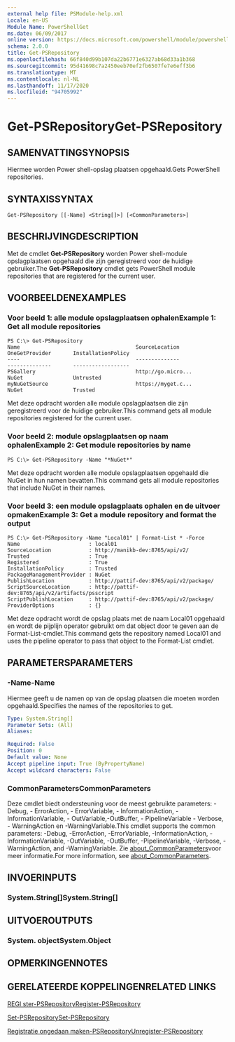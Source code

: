 ```yaml
---
external help file: PSModule-help.xml
Locale: en-US
Module Name: PowerShellGet
ms.date: 06/09/2017
online version: https://docs.microsoft.com/powershell/module/powershellget/get-psrepository?view=powershell-7.2&WT.mc_id=ps-gethelp
schema: 2.0.0
title: Get-PSRepository
ms.openlocfilehash: 66f840d99b107da22b6771e6327ab68d33a1b368
ms.sourcegitcommit: 95d41698c7a2450eeb70ef2fb6507fe7e6eff3b6
ms.translationtype: MT
ms.contentlocale: nl-NL
ms.lasthandoff: 11/17/2020
ms.locfileid: "94705992"
---
```

# <span data-ttu-id="a2f28-102">Get-PSRepository</span><span class="sxs-lookup"><span data-stu-id="a2f28-102">Get-PSRepository</span></span>

## <span data-ttu-id="a2f28-103">SAMENVATTING</span><span class="sxs-lookup"><span data-stu-id="a2f28-103">SYNOPSIS</span></span>
<span data-ttu-id="a2f28-104">Hiermee worden Power shell-opslag plaatsen opgehaald.</span><span class="sxs-lookup"><span data-stu-id="a2f28-104">Gets PowerShell repositories.</span></span>

## <span data-ttu-id="a2f28-105">SYNTAXIS</span><span class="sxs-lookup"><span data-stu-id="a2f28-105">SYNTAX</span></span>

```
Get-PSRepository [[-Name] <String[]>] [<CommonParameters>]
```

## <span data-ttu-id="a2f28-106">BESCHRIJVING</span><span class="sxs-lookup"><span data-stu-id="a2f28-106">DESCRIPTION</span></span>

<span data-ttu-id="a2f28-107">Met de cmdlet **Get-PSRepository** worden Power shell-module opslagplaatsen opgehaald die zijn geregistreerd voor de huidige gebruiker.</span><span class="sxs-lookup"><span data-stu-id="a2f28-107">The **Get-PSRepository** cmdlet gets PowerShell module repositories that are registered for the current user.</span></span>

## <span data-ttu-id="a2f28-108">VOORBEELDEN</span><span class="sxs-lookup"><span data-stu-id="a2f28-108">EXAMPLES</span></span>

### <span data-ttu-id="a2f28-109">Voor beeld 1: alle module opslagplaatsen ophalen</span><span class="sxs-lookup"><span data-stu-id="a2f28-109">Example 1: Get all module repositories</span></span>

```
PS C:\> Get-PSRepository
Name                                     SourceLocation                                     OneGetProvider       InstallationPolicy
----                                     --------------                                     --------------       ------------------
PSGallery                                http://go.micro...                                 NuGet                Untrusted
myNuGetSource                            https://myget.c...                                 NuGet                Trusted
```

<span data-ttu-id="a2f28-110">Met deze opdracht worden alle module opslagplaatsen die zijn geregistreerd voor de huidige gebruiker.</span><span class="sxs-lookup"><span data-stu-id="a2f28-110">This command gets all module repositories registered for the current user.</span></span>

### <span data-ttu-id="a2f28-111">Voor beeld 2: module opslagplaatsen op naam ophalen</span><span class="sxs-lookup"><span data-stu-id="a2f28-111">Example 2: Get module repositories by name</span></span>

```
PS C:\> Get-PSRepository -Name "*NuGet*"
```

<span data-ttu-id="a2f28-112">Met deze opdracht worden alle module opslagplaatsen opgehaald die NuGet in hun namen bevatten.</span><span class="sxs-lookup"><span data-stu-id="a2f28-112">This command gets all module repositories that include NuGet in their names.</span></span>

### <span data-ttu-id="a2f28-113">Voor beeld 3: een module opslagplaats ophalen en de uitvoer opmaken</span><span class="sxs-lookup"><span data-stu-id="a2f28-113">Example 3: Get a module repository and format the output</span></span>

```
PS C:\> Get-PSRepository -Name "Local01" | Format-List * -Force
Name                      : local01
SourceLocation            : http://manikb-dev:8765/api/v2/
Trusted                   : True
Registered                : True
InstallationPolicy        : Trusted
PackageManagementProvider : NuGet
PublishLocation           : http://pattif-dev:8765/api/v2/package/
ScriptSourceLocation      : http://pattif-dev:8765/api/v2/artifacts/psscript
ScriptPublishLocation     : http://pattif-dev:8765/api/v2/package/
ProviderOptions           : {}
```

<span data-ttu-id="a2f28-114">Met deze opdracht wordt de opslag plaats met de naam Local01 opgehaald en wordt de pijplijn operator gebruikt om dat object door te geven aan de Format-List-cmdlet.</span><span class="sxs-lookup"><span data-stu-id="a2f28-114">This command gets the repository named Local01 and uses the pipeline operator to pass that object to the Format-List cmdlet.</span></span>

## <span data-ttu-id="a2f28-115">PARAMETERS</span><span class="sxs-lookup"><span data-stu-id="a2f28-115">PARAMETERS</span></span>

### <span data-ttu-id="a2f28-116">-Name</span><span class="sxs-lookup"><span data-stu-id="a2f28-116">-Name</span></span>

<span data-ttu-id="a2f28-117">Hiermee geeft u de namen op van de opslag plaatsen die moeten worden opgehaald.</span><span class="sxs-lookup"><span data-stu-id="a2f28-117">Specifies the names of the repositories to get.</span></span>

```yaml
Type: System.String[]
Parameter Sets: (All)
Aliases:

Required: False
Position: 0
Default value: None
Accept pipeline input: True (ByPropertyName)
Accept wildcard characters: False
```

### <span data-ttu-id="a2f28-118">CommonParameters</span><span class="sxs-lookup"><span data-stu-id="a2f28-118">CommonParameters</span></span>

<span data-ttu-id="a2f28-119">Deze cmdlet biedt ondersteuning voor de meest gebruikte parameters: -Debug, - ErrorAction, - ErrorVariable, - InformationAction, -InformationVariable, - OutVariable,-OutBuffer, - PipelineVariable - Verbose, - WarningAction en -WarningVariable.</span><span class="sxs-lookup"><span data-stu-id="a2f28-119">This cmdlet supports the common parameters: -Debug, -ErrorAction, -ErrorVariable, -InformationAction, -InformationVariable, -OutVariable, -OutBuffer, -PipelineVariable, -Verbose, -WarningAction, and -WarningVariable.</span></span> <span data-ttu-id="a2f28-120">Zie [about_CommonParameters](https://go.microsoft.com/fwlink/?LinkID=113216)voor meer informatie.</span><span class="sxs-lookup"><span data-stu-id="a2f28-120">For more information, see [about_CommonParameters](https://go.microsoft.com/fwlink/?LinkID=113216).</span></span>

## <span data-ttu-id="a2f28-121">INVOER</span><span class="sxs-lookup"><span data-stu-id="a2f28-121">INPUTS</span></span>

### <span data-ttu-id="a2f28-122">System.String[]</span><span class="sxs-lookup"><span data-stu-id="a2f28-122">System.String[]</span></span>

## <span data-ttu-id="a2f28-123">UITVOER</span><span class="sxs-lookup"><span data-stu-id="a2f28-123">OUTPUTS</span></span>

### <span data-ttu-id="a2f28-124">System. object</span><span class="sxs-lookup"><span data-stu-id="a2f28-124">System.Object</span></span>

## <span data-ttu-id="a2f28-125">OPMERKINGEN</span><span class="sxs-lookup"><span data-stu-id="a2f28-125">NOTES</span></span>

## <span data-ttu-id="a2f28-126">GERELATEERDE KOPPELINGEN</span><span class="sxs-lookup"><span data-stu-id="a2f28-126">RELATED LINKS</span></span>

[<span data-ttu-id="a2f28-127">REGI ster-PSRepository</span><span class="sxs-lookup"><span data-stu-id="a2f28-127">Register-PSRepository</span></span>](Register-PSRepository.md)

[<span data-ttu-id="a2f28-128">Set-PSRepository</span><span class="sxs-lookup"><span data-stu-id="a2f28-128">Set-PSRepository</span></span>](Set-PSRepository.md)

[<span data-ttu-id="a2f28-129">Registratie ongedaan maken-PSRepository</span><span class="sxs-lookup"><span data-stu-id="a2f28-129">Unregister-PSRepository</span></span>](Unregister-PSRepository.md)

